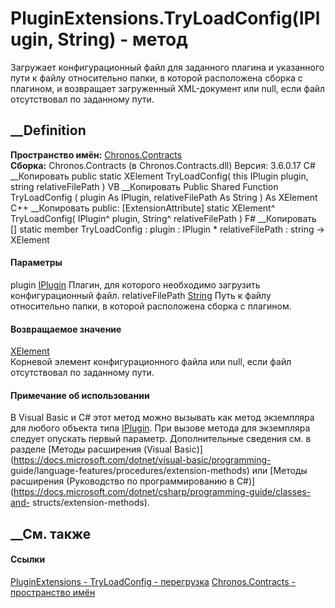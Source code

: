 # PluginExtensions.TryLoadConfig(IPlugin, String) - метод
Загружает конфигурационный файл для заданного плагина и указанного пути к
файлу относительно папки, в которой расположена сборка с плагином, и
возвращает загруженный XML-документ или null, если файл отсутствовал по
заданному пути.
## __Definition
 **Пространство имён:** [Chronos.Contracts](N_Chronos_Contracts.htm)  
 **Сборка:** Chronos.Contracts (в Chronos.Contracts.dll) Версия: 3.6.0.17
C# __Копировать
     public static XElement TryLoadConfig(
    	this IPlugin plugin,
    	string relativeFilePath
    )
VB __Копировать
    <ExtensionAttribute>
    Public Shared Function TryLoadConfig ( 
    	plugin As IPlugin,
    	relativeFilePath As String
    ) As XElement
C++ __Копировать
     public:
    [ExtensionAttribute]
    static XElement^ TryLoadConfig(
    	IPlugin^ plugin, 
    	String^ relativeFilePath
    )
F# __Копировать
     [<ExtensionAttribute>]
    static member TryLoadConfig : 
            plugin : IPlugin * 
            relativeFilePath : string -> XElement 
#### Параметры
plugin [IPlugin](T_Chronos_Contracts_IPlugin.htm)
    Плагин, для которого необходимо загрузить конфигурационный файл.
relativeFilePath
[String](https://learn.microsoft.com/dotnet/api/system.string)
    Путь к файлу относительно папки, в которой расположена сборка с плагином.
#### Возвращаемое значение
[XElement](https://learn.microsoft.com/dotnet/api/system.xml.linq.xelement)  
Корневой элемент конфигурационного файла или null, если файл отсутствовал по
заданному пути.
#### Примечание об использовании
В Visual Basic и C# этот метод можно вызывать как метод экземпляра для любого
объекта типа [IPlugin](T_Chronos_Contracts_IPlugin.htm). При вызове метода для
экземпляра следует опускать первый параметр. Дополнительные сведения см. в
разделе [Методы расширения (Visual
Basic)](https://docs.microsoft.com/dotnet/visual-basic/programming-
guide/language-features/procedures/extension-methods) или [Методы расширения
(Руководство по программированию в
C#)](https://docs.microsoft.com/dotnet/csharp/programming-guide/classes-and-
structs/extension-methods).
##  __См. также
#### Ссылки
[PluginExtensions - ](T_Chronos_Contracts_PluginExtensions.htm)
[TryLoadConfig -
перегрузка](Overload_Chronos_Contracts_PluginExtensions_TryLoadConfig.htm)
[Chronos.Contracts - пространство имён](N_Chronos_Contracts.htm)
